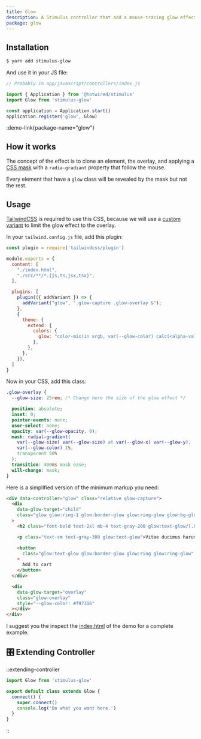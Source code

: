 ```yaml
---
title: Glow
description: A Stimulus controller that add a mouse-tracing glow effect.
package: glow
---
```


## Installation

```bash
$ yarn add stimulus-glow
```

And use it in your JS file:

```js
// Probably in app/javascript/controllers/index.js

import { Application } from '@hotwired/stimulus'
import Glow from 'stimulus-glow'

const application = Application.start()
application.register('glow', Glow)
```

:demo-link{package-name="glow"}

## How it works

The concept of the effect is to clone an element, the overlay, and applying a [CSS mask](https://developer.mozilla.org/en-US/docs/Web/CSS/mask) with a `radia-gradiant` property that follow the mouse.

Every element that have a `glow` class will be revealed by the mask but not the rest.

## Usage

[TailwindCSS](https://tailwindcss.com/) is required to use this CSS, because we will use a [custom variant](https://tailwindcss.com/docs/plugins#adding-variants) to limit the glow effect to the overlay.

In your `tailwind.config.js` file, add this plugin:
```js
const plugin = require('tailwindcss/plugin')

module.exports = {
  content: [
    "./index.html",
    "./src/**/*.{js,ts,jsx,tsx}",
  ],

  plugins: [
    plugin(({ addVariant }) => {
      addVariant("glow", ".glow-capture .glow-overlay &");
    },
    {
      theme: {
        extend: {
          colors: {
            glow: "color-mix(in srgb, var(--glow-color) calc(<alpha-value> * 100%), transparent)",
          },
        },
      },
    }),
  ]
}
```

Now in your CSS, add this class:

```css
.glow-overlay {
  --glow-size: 25rem; /* Change here the size of the glow effect */

  position: absolute;
  inset: 0;
  pointer-events: none;
  user-select: none;
  opacity: var(--glow-opacity, 0);
  mask: radial-gradient(
    var(--glow-size) var(--glow-size) at var(--glow-x) var(--glow-y),
    var(--glow-color) 1%,
    transparent 50%
  );
  transition: 400ms mask ease;
  will-change: mask;
}
```

Here is a simplified version of the minimum markup you need:
```html
<div data-controller="glow" class="relative glow-capture">
  <div
    data-glow-target="child"
    class="glow glow:ring-1 glow:border-glow glow:ring-glow glow:bg-glow/[.15]"
  >
    <h2 class="font-bold text-2xl mb-4 text-gray-200 glow:text-glow/[.8]">Chicken Shawarma & Veggies</h2>

    <p class="text-sm text-gray-300 glow:text-glow">Vitae ducimus harum earum ratione autem esse ea!</p>

    <button
      class="glow:text-glow glow:border-glow glow:ring glow:ring-glow"
    >
      Add to cart
    </button>
  </div>

  <div
    data-glow-target="overlay"
    class="glow-overlay"
    style="--glow-color: #f97316"
  ></div>
</div>
```

I suggest you the inspect the [index.html](https://github.com/stimulus-components/stimulus-glow/blob/main/index.html) of the demo for a complete example.

## 🎛 Extending Controller

::extending-controller

```js
import Glow from 'stimulus-glow'

export default class extends Glow {
  connect() {
    super.connect()
    console.log('Do what you want here.')
  }
}
```

::
